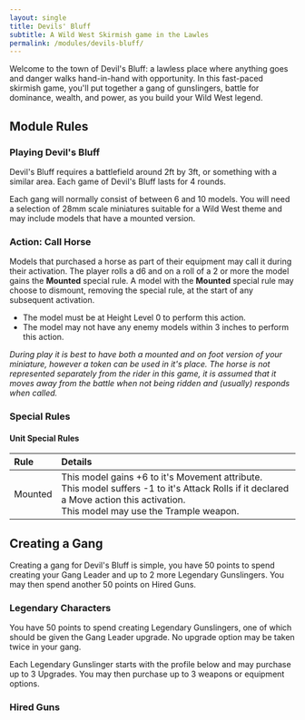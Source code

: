 ```yaml
---
layout: single
title: Devils' Bluff
subtitle: A Wild West Skirmish game in the Lawles
permalink: /modules/devils-bluff/
---
```


Welcome to the town of Devil's Bluff: a lawless place where anything goes and danger walks hand-in-hand with opportunity. In this fast-paced skirmish game, you'll put together a gang of gunslingers, battle for dominance, wealth, and power, as you build your Wild West legend.

## Module Rules

### Playing Devil's Bluff

Devil's Bluff requires a battlefield around 2ft by 3ft, or something with a similar area. Each game of Devil's Bluff lasts for 4 rounds. 

Each gang will normally consist of between 6 and 10 models. You will need a selection of 28mm scale miniatures suitable for a Wild West theme and may include models that have a mounted version.

### Action: Call Horse

Models that purchased a horse as part of their equipment may call it during their activation. The player rolls a d6 and on a roll of a 2 or more the model gains the **Mounted** special rule. A model with the **Mounted** special rule may choose to dismount, removing the special rule, at the start of any subsequent activation.

- The model must be at Height Level 0 to perform this action.
- The model may not have any enemy models within 3 inches to perform this action.

*During play it is best to have both a mounted and on foot version of your miniature, however a token can be used in it's place. The horse is not represented separately from the rider in this game, it is assumed that it moves away from the battle when not being ridden and (usually) responds when called.*

### Special Rules

#### Unit Special Rules

| Rule    | Details    |
| :------ | :--------- |
| Mounted | This model gains +6 to it's Movement attribute. <br>This model suffers -1 to it's Attack Rolls if it declared a Move action this activation. <br>This model may use the Trample weapon. |

## Creating a Gang

Creating a gang for Devil's Bluff is simple, you have 50 points to spend creating your Gang Leader and up to 2 more Legendary Gunslingers. You may then spend another 50 points on Hired Guns.

### Legendary Characters

You have 50 points to spend creating Legendary Gunslingers, one of which should be given the Gang Leader upgrade. No upgrade option may be taken twice in your gang.

Each Legendary Gunslinger starts with the profile below and may purchase up to 3 Upgrades. You may then purchase up to 3 weapons or equipment options.

### Hired Guns
